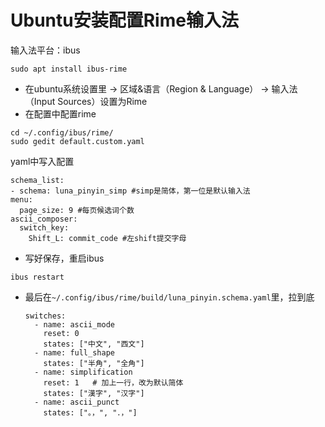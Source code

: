 # Ubuntu安装配置Rime输入法

输入法平台：ibus

```terminal
sudo apt install ibus-rime
```

- 在ubuntu系统设置里 -> 区域&语言（Region & Language） -> 输入法（Input Sources）设置为Rime
- 在配置中配置rime
```terminal
cd ~/.config/ibus/rime/
sudo gedit default.custom.yaml
```

  yaml中写入配置

  ```Text
  schema_list:   
  - schema: luna_pinyin_simp #simp是简体，第一位是默认输入法
  menu:
    page_size: 9 #每页候选词个数
  ascii_composer:
    switch_key:
      Shift_L: commit_code #左shift提交字母
  ```

- 写好保存，重启ibus
```terminal
ibus restart
```

- 最后在`~/.config/ibus/rime/build/luna_pinyin.schema.yaml`里，拉到底
  ```Text
  switches:
    - name: ascii_mode
      reset: 0
      states: ["中文", "西文"]
    - name: full_shape
      states: ["半角", "全角"]
    - name: simplification
      reset: 1   # 加上一行，改为默认简体
      states: ["漢字", "汉字"]
    - name: ascii_punct
      states: ["。，", "．，"]
  ```